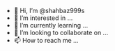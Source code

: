 - 👋 Hi, I’m @shahbaz999s
- 👀 I’m interested in ...
- 🌱 I’m currently learning ...
- 💞️ I’m looking to collaborate on ...
- 📫 How to reach me ...

<!---
shahbaz999s/shahbaz999s is a ✨ special ✨ repository because its `README.md` (this file) appears on your GitHub profile.
You can click the Preview link to take a look at your changes.
--->

